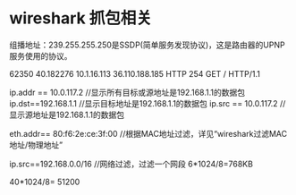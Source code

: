 # wireshark 抓包相关
组播地址：239.255.255.250是SSDP(简单服务发现协议)，这是路由器的UPNP服务使用的协议。


62350	40.182276	10.1.16.113	36.110.188.185	HTTP	254	GET / HTTP/1.1 

ip.addr == 10.0.117.2 //显示所有目标或源地址是192.168.1.1的数据包
ip.dst==192.168.1.1 //显示目标地址是192.168.1.1的数据包
ip.src == 10.0.117.2 //显示源地址是192.168.1.1的数据包

eth.addr== 80:f6:2e:ce:3f:00   //根据MAC地址过滤，详见“wireshark过滤MAC地址/物理地址”

ip.src==192.168.0.0/16   //网络过滤，过滤一个网段
6*1024/8=768KB 

40*1024/8= 51200

